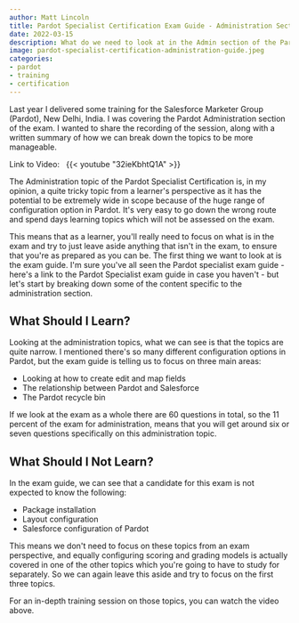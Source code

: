 ```yaml
---
author: Matt Lincoln
title: Pardot Specialist Certification Exam Guide - Administration Section
date: 2022-03-15
description: What do we need to look at in the Admin section of the Pardot Specialist Certification Exam?
image: pardot-specialist-certification-administration-guide.jpeg
categories:
- pardot
- training
- certification
---
```


Last year I delivered some training for the Salesforce Marketer Group (Pardot), New Delhi, India. I was covering the Pardot Administration section of the exam. 
I wanted to share the recording of the session, along with a written summary of how we can break down the topics to be more manageable. 

Link to Video:
 
{{< youtube "32ieKbhtQ1A" >}}

The Administration topic of the Pardot Specialist Certification is, in my opinion, a quite tricky topic from a learner's perspective as it has the potential to be extremely wide in scope because of the huge range of configuration option in Pardot. It's very easy to go down the wrong route and spend days learning topics which will not be assessed on the exam.

This means that as a learner, you'll really need to focus on what is in the exam and try to just leave aside anything that isn't in the exam, to ensure that you're as prepared as you can be.
The first thing we want to look at is the exam guide. I'm sure you've all seen the Pardot specialist exam guide - here's a link to the Pardot Specialist exam guide in case you haven't - but let's start by breaking down some of the content specific to the administration section.

## What Should I Learn?

Looking at the administration topics, what we can see is that the topics are quite narrow. I mentioned there's so many different configuration options in Pardot, but the exam guide is telling us to focus on three main areas:

* Looking at how to create edit and map fields
* The relationship between Pardot and Salesforce
* The Pardot recycle bin

If we look at the exam as a whole there are 60 questions in total, so the 11 percent of the exam for administration, means that you will get around six or seven questions specifically on this administration topic.

## What Should I Not Learn?

In the exam guide, we can see that a candidate for this exam is not expected to know the following:

* Package installation
* Layout configuration
* Salesforce configuration of Pardot

This means we don't need to focus on these topics from an exam perspective, and equally configuring scoring and grading models is actually covered in one of the other topics which you're going to have to study for separately. So we can again leave this aside and try to focus on the first three topics.

For an in-depth training session on those topics, you can watch the video above.